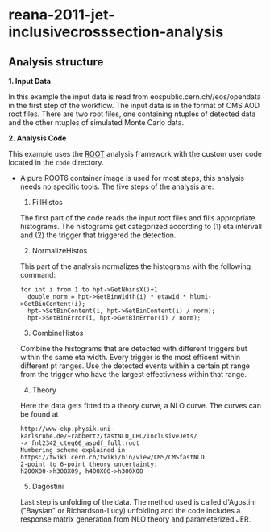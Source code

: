 # reana-2011-jet-inclusivecrosssection-analysis

## Analysis structure

**1. Input Data**

In this example the input data is read from eospublic.cern.ch//eos/opendata in the first step of the workflow. The input data is in the format of CMS AOD root files. There are two root files, one containing ntuples of detected data and the other ntuples of simulated Monte Carlo data.

**2. Analysis Code**

This example uses the [ROOT](https://root.cern.ch/) analysis framework with the custom user code located in the `code` directory.

- A pure ROOT6 container image is used for most steps, this analysis needs no specific tools. The five steps of the analysis are:

  1. FillHistos

    The first part of the code reads the input root files and fills appropriate histograms. The histograms get categorized according to (1) eta intervall and (2) the trigger that triggered the detection.
  
  2. NormalizeHistos
  
    This part of the analysis normalizes the histograms with the following command:
  
    ```
    for int i from 1 to hpt->GetNbinsX()+1
      double norm = hpt->GetBinWidth(i) * etawid * hlumi->GetBinContent(i);
      hpt->SetBinContent(i, hpt->GetBinContent(i) / norm);
      hpt->SetBinError(i, hpt->GetBinError(i) / norm);
    ```
   
  3. CombineHistos
  
    Combine the histograms that are detected with different triggers but within the same eta width. Every trigger is the most efficent within different pt ranges. Use the detected events within a certain pt range from the trigger who have the    largest effectivness within that range.
    
  4. Theory
  
    Here the data gets fitted to a theory curve, a NLO curve. The curves can be found at 
    
    ```
    http://www-ekp.physik.uni-karlsruhe.de/~rabbertz/fastNLO_LHC/InclusiveJets/
    -> fnl2342_cteq66_aspdf_full.root
    Numbering scheme explained in
    https://twiki.cern.ch/twiki/bin/view/CMS/CMSfastNLO
    2-point to 6-point theory uncertainty:
    h200X00->h300X09, h400X00->h300X08 
    ```
    
  5. Dagostini
  
    Last step is unfolding of the data. The method used is called d'Agostini ("Baysian" or Richardson-Lucy) unfolding and the code includes a response matrix generation from NLO theory and parameterized JER.
    
